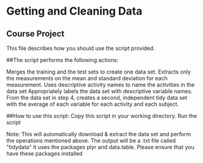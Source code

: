 # Getting and Cleaning Data

## Course Project

This file describes how you should use the script provided.

##The script performs the following actions:

Merges the training and the test sets to create one data set.
Extracts only the measurements on the mean and standard deviation for each measurement.
Uses descriptive activity names to name the activities in the data set
Appropriately labels the data set with descriptive variable names.
From the data set in step 4, creates a second, independent tidy data set with the average of each variable for each activity and each subject.

##How to use this script:
Copy this script in your working directory.
Run the script

Note: This will automatically download & extract the data set and perform the operations mentioned above. The output will be a .txt file called "tidydata"
It uses the packages plyr and data.table. Please ensure that you have these packages installed
